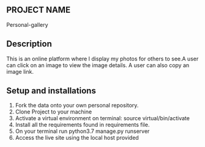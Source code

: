 ## PROJECT NAME 
Personal-gallery


## Description
This is an online platform where I display my photos for others to see.A user can click on an image to view the image details. A user can also copy an image link.


##  Setup and installations
1. Fork the data onto your own personal repository.
2. Clone Project to your machine
3. Activate a virtual environment on terminal: source virtual/bin/activate
4. Install all the requirements found in requirements file.
5. On your terminal run python3.7 manage.py runserver
6. Access the live site using the local host provided
